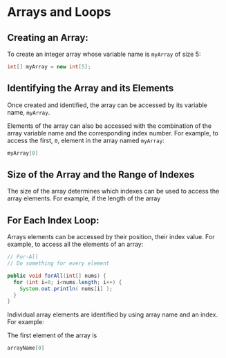 # Arrays and Loops

## Creating an Array: 
To create an integer array whose variable name is `myArray` of size 5:

```java
int[] myArray = new int[5];
```

## Identifying the Array and its Elements

Once created and identified, the array can be accessed by its variable name, `myArray`.

Elements of the array can also be accessed with the combination of the array variable name and the corresponding index number.  For example, to access the first, `0`, element in the array named `myArray`:

```java
myArray[0]
```

## Size of the Array and the Range of Indexes

The size of the array determines which indexes can be used to access the array elements.  For example, if the length of the array
## For Each Index Loop:

Arrays elements can be accessed by their position, their index value.  For example, to access all the elements of an array:

```java
// For-All
// Do something for every element

public void forAll(int[] nums) {
  for (int i=0; i<nums.length; i++) {
    System.out.println( nums[i] );
  }
}
```

Individual array elements are identified by using array name and an index.  For example:

The first element of the array is 

```java
arrayName[0]
```



